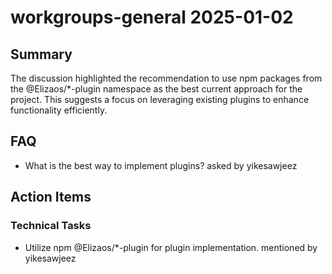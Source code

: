 # workgroups-general 2025-01-02

## Summary
The discussion highlighted the recommendation to use npm packages from the @Elizaos/*-plugin namespace as the best current approach for the project. This suggests a focus on leveraging existing plugins to enhance functionality efficiently.

## FAQ
- What is the best way to implement plugins? asked by yikesawjeez

## Action Items

### Technical Tasks
- Utilize npm @Elizaos/*-plugin for plugin implementation. mentioned by yikesawjeez